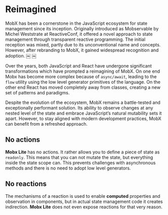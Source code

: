 # Reimagined

MobX has been a cornerstone in the JavaScript ecosystem for state management since its inception. Originally introduced as Mobservable by Michel Weststrate at ReactiveConf, it offered a novel approach to state management through transparent reactive programming. The initial reception was mixed, partly due to its unconventional name and concepts. However, after rebranding to MobX, it gained widespread recognition and adoption. ￼ ￼

Over the years, both JavaScript and React have undergone significant transformations which have prompted a reimagining of MobX. On one end Mobx has become more complex because of `async/await`, leading to the `flow` utility using the low level generator primitives of the language. On the other end React has moved completely away from classes, creating a new set of patterns and paradigms.

Despite the evolution of the ecosystem, MobX remains a battle-tested and exceptionally performant solution. Its ability to observe changes at any nested level of the state and embrace JavaScript’s natural mutability sets it apart. However, to stay aligned with modern development practices, MobX can benefit from a refreshed approach.

## No actions

**Mobx Lite** has no actions. It rather allows you to define a piece of state as `readonly`. This means that you can not mutate the state, but everything inside the state scope can. This prevents challenges with asynchronous methods and there is no need to adopt low level generators.

## No reactions

The mechanisms of a reaction is used to enable **computed** properties and observation in components, but in actual state management code it creates indirection. **Mobx Lite** does not even expose reactions for that very reason.
